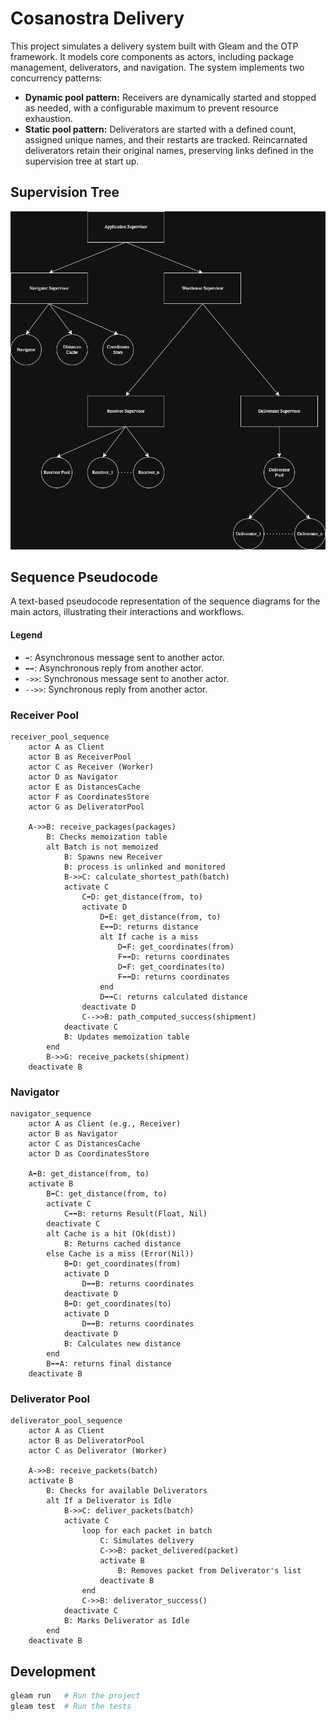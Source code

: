 # Cosanostra Delivery

This project simulates a delivery system built with Gleam and the OTP framework. It models core components as actors, including package management, deliverators, and navigation. The system implements two concurrency patterns:

- **Dynamic pool pattern:** Receivers are dynamically started and stopped as needed, with a configurable maximum to prevent resource exhaustion.
- **Static pool pattern:** Deliverators are started with a defined count, assigned unique names, and their restarts are tracked. Reincarnated deliverators retain their original names, preserving links defined in the supervision tree at start up.



## Supervision Tree

![Supervision Tree](src/assets/cosanostra-supervision-tree.png)


## Sequence Pseudocode
A text-based pseudocode representation of the sequence diagrams for the main actors, illustrating their interactions and workflows.

#### Legend
- `➡`: Asynchronous message sent to another actor.
- `➡➡`: Asynchronous reply from another actor.
- `->>`: Synchronous message sent to another actor.
- `-->>`: Synchronous reply from another actor.

### Receiver Pool

```
receiver_pool_sequence
    actor A as Client
    actor B as ReceiverPool
    actor C as Receiver (Worker)
    actor D as Navigator
    actor E as DistancesCache
    actor F as CoordinatesStore
    actor G as DeliveratorPool

    A->>B: receive_packages(packages)    
        B: Checks memoization table
        alt Batch is not memoized
            B: Spawns new Receiver
            B: process is unlinked and monitored 
            B->>C: calculate_shortest_path(batch)
            activate C
                C➡D: get_distance(from, to)
                activate D
                    D➡E: get_distance(from, to)
                    E➡➡D: returns distance
                    alt If cache is a miss
                        D➡F: get_coordinates(from)
                        F➡➡D: returns coordinates
                        D➡F: get_coordinates(to)
                        F➡➡D: returns coordinates
                    end
                    D➡➡C: returns calculated distance
                deactivate D
                C-->>B: path_computed_success(shipment)
            deactivate C
            B: Updates memoization table
        end
        B->>G: receive_packets(shipment)
    deactivate B
```

### Navigator

```
navigator_sequence
    actor A as Client (e.g., Receiver)
    actor B as Navigator
    actor C as DistancesCache
    actor D as CoordinatesStore

    A➡B: get_distance(from, to)
    activate B
        B➡C: get_distance(from, to)
        activate C
            C➡➡B: returns Result(Float, Nil)
        deactivate C
        alt Cache is a hit (Ok(dist))
            B: Returns cached distance
        else Cache is a miss (Error(Nil))
            B➡D: get_coordinates(from)
            activate D
                D➡➡B: returns coordinates
            deactivate D
            B➡D: get_coordinates(to)
            activate D
                D➡➡B: returns coordinates
            deactivate D
            B: Calculates new distance
        end
        B➡➡A: returns final distance
    deactivate B
```

### Deliverator Pool

```
deliverator_pool_sequence
    actor A as Client
    actor B as DeliveratorPool
    actor C as Deliverator (Worker)

    A->>B: receive_packets(batch)
    activate B
        B: Checks for available Deliverators
        alt If a Deliverator is Idle
            B->>C: deliver_packets(batch)
            activate C
                loop for each packet in batch
                    C: Simulates delivery
                    C->>B: packet_delivered(packet)
                    activate B
                        B: Removes packet from Deliverator's list
                    deactivate B
                end
                C->>B: deliverator_success()
            deactivate C
            B: Marks Deliverator as Idle
        end
    deactivate B
```

## Development

```sh
gleam run   # Run the project
gleam test  # Run the tests
```
